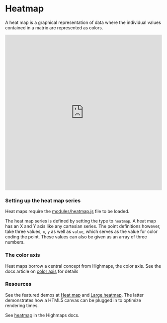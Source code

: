 Heatmap
===

A heat map is a graphical representation of data where the individual values contained in a matrix are represented as colors.

<iframe style="width: 100%; border: none; height: 500px;" src=https://www.highcharts.com/samples/embed/highcharts/demo/heatmap allow="fullscreen"></iframe>

### Setting up the heat map series

Heat maps require the [modules/heatmap.js](https://code.highcharts.com/modules/heatmap.js) file to be loaded.

The heat map series is defined by setting the type to `heatmap`. A heat map has an X and Y axis like any cartesian series. The point definitions however, take three values, `x`, `y` as well as `value`, which serves as the value for color coding the point. These values can also be given as an array of three numbers.

### The color axis

Heat maps borrow a central concept from Highmaps, the color axis. See the docs article on [color axis](/docs/maps/color-axis/) for details

### Resources

See the featured demos at [Heat map](demo/heatmap/) and [Large heatmap](demo/heatmap-canvas/). The latter demonstrates how a HTML5 canvas can be plugged in to optimize rendering times.

See [heatmap](https://api.highcharts.com/highmaps/plotOptions.heatmap) in the Highmaps docs.
